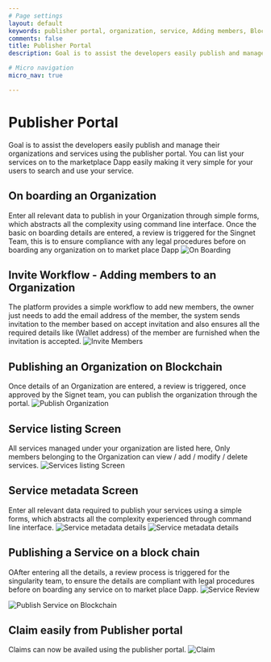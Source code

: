 ```yaml
---
# Page settings
layout: default
keywords: publisher portal, organization, service, Adding members, Blockchain, Publishing
comments: false
title: Publisher Portal
description: Goal is to assist the developers easily publish and manage their organizations and services

# Micro navigation
micro_nav: true

---
```

# Publisher Portal 
Goal is to assist the developers easily publish and manage their organizations
and services using the publisher portal.
You can list your services on to the marketplace Dapp easily making it very simple for your users to search and use your service.


## On boarding an Organization 
Enter all relevant data to publish in your Organization through simple forms, which abstracts all the complexity using command line interface. Once the basic on boarding details are entered, a
review is triggered for the Singnet Team, this is to ensure compliance with any legal procedures before on boarding any organization on to market place Dapp
![On Boarding](/assets/img/publisher/DUNS_Number.png) 

## Invite Workflow - Adding members to an Organization 
The platform provides a simple workflow to add new members, the owner just needs to add the email address of the member, the system sends invitation to the member based on accept invitation 
 and also ensures all the required details like (Wallet address) of the member are furnished when the invitation is accepted.
 ![Invite Members](/assets/img/publisher/Invite_Workflow.png) 

## Publishing an Organization on Blockchain 
Once details of an Organization are entered, a review is triggered, once approved by the Signet team, you can publish the organization through the portal.
 ![Publish Organization](/assets/img/publisher/Publish_Organixation.png) 

## Service listing Screen
All services managed under your organization are listed here, 
Only members belonging to the  Organization can view / add / modify / delete services.
![Services listing Screen](/assets/img/publisher/Service_Listing.png) 

## Service metadata Screen 
Enter all relevant data required to publish your services  using a simple forms, which abstracts all the complexity experienced through command line interface.
![Service metadata details](/assets/img/publisher/Service_Metadata_1.png) 
![Service metadata details](/assets/img/publisher/Service_Metadata_2.png) 

## Publishing a Service on a block chain 
OAfter entering all the details, a review process is triggered for the singularity team, to ensure the details are compliant with  legal procedures before
on boarding any service on to market place Dapp.
![Service Review](/assets/img/publisher/Publish_Service_onbloackhain_0.png) 

![Publish Service on Blockchain](/assets/img/publisher/Publish_Service_onbloackhain_1.png) 

## Claim easily from Publisher portal
Claims can now be availed using the publisher portal.
![Claim](/assets/img/publisher/claim.png) 
